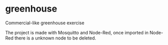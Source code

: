 # greenhouse
Commercial-like greenhouse exercise

The project is made with Mosquitto and Node-Red, once imported in Node-Red there is a unknown node to be deleted.
